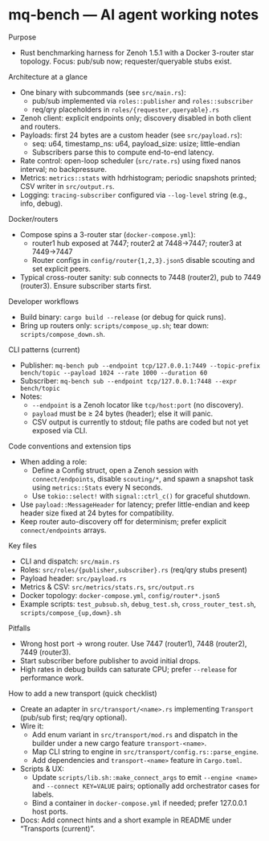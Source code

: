 # mq-bench — AI agent working notes

Purpose
- Rust benchmarking harness for Zenoh 1.5.1 with a Docker 3-router star topology. Focus: pub/sub now; requester/queryable stubs exist.

Architecture at a glance
- One binary with subcommands (see `src/main.rs`):
  - pub/sub implemented via `roles::publisher` and `roles::subscriber`
  - req/qry placeholders in `roles/{requester,queryable}.rs`
- Zenoh client: explicit endpoints only; discovery disabled in both client and routers.
- Payloads: first 24 bytes are a custom header (see `src/payload.rs`):
  - seq: u64, timestamp_ns: u64, payload_size: usize; little-endian
  - Subscribers parse this to compute end-to-end latency.
- Rate control: open-loop scheduler (`src/rate.rs`) using fixed nanos interval; no backpressure.
- Metrics: `metrics::stats` with hdrhistogram; periodic snapshots printed; CSV writer in `src/output.rs`.
- Logging: `tracing-subscriber` configured via `--log-level` string (e.g., info, debug).

Docker/routers
- Compose spins a 3-router star (`docker-compose.yml`):
  - router1 hub exposed at 7447; router2 at 7448→7447; router3 at 7449→7447
  - Router configs in `config/router{1,2,3}.json5` disable scouting and set explicit peers.
- Typical cross-router sanity: sub connects to 7448 (router2), pub to 7449 (router3). Ensure subscriber starts first.

Developer workflows
- Build binary: `cargo build --release` (or debug for quick runs).
- Bring up routers only: `scripts/compose_up.sh`; tear down: `scripts/compose_down.sh`.

CLI patterns (current)
- Publisher: `mq-bench pub --endpoint tcp/127.0.0.1:7449 --topic-prefix bench/topic --payload 1024 --rate 1000 --duration 60`
- Subscriber: `mq-bench sub --endpoint tcp/127.0.0.1:7448 --expr bench/topic`
- Notes:
  - `--endpoint` is a Zenoh locator like `tcp/host:port` (no discovery).
  - `payload` must be ≥ 24 bytes (header); else it will panic.
  - CSV output is currently to stdout; file paths are coded but not yet exposed via CLI.

Code conventions and extension tips
- When adding a role:
  - Define a Config struct, open a Zenoh session with `connect/endpoints`, disable `scouting/*`, and spawn a snapshot task using `metrics::Stats` every N seconds.
  - Use `tokio::select!` with `signal::ctrl_c()` for graceful shutdown.
- Use `payload::MessageHeader` for latency; prefer little-endian and keep header size fixed at 24 bytes for compatibility.
- Keep router auto-discovery off for determinism; prefer explicit `connect/endpoints` arrays.

Key files
- CLI and dispatch: `src/main.rs`
- Roles: `src/roles/{publisher,subscriber}.rs` (req/qry stubs present)
- Payload header: `src/payload.rs`
- Metrics & CSV: `src/metrics/stats.rs`, `src/output.rs`
- Docker topology: `docker-compose.yml`, `config/router*.json5`
- Example scripts: `test_pubsub.sh`, `debug_test.sh`, `cross_router_test.sh`, `scripts/compose_{up,down}.sh`

Pitfalls
- Wrong host port → wrong router. Use 7447 (router1), 7448 (router2), 7449 (router3).
- Start subscriber before publisher to avoid initial drops.
- High rates in debug builds can saturate CPU; prefer `--release` for performance work.

How to add a new transport (quick checklist)
- Create an adapter in `src/transport/<name>.rs` implementing `Transport` (pub/sub first; req/qry optional).
- Wire it:
  - Add enum variant in `src/transport/mod.rs` and dispatch in the builder under a new cargo feature `transport-<name>`.
  - Map CLI string to engine in `src/transport/config.rs::parse_engine`.
  - Add dependencies and `transport-<name>` feature in `Cargo.toml`.
- Scripts & UX:
  - Update `scripts/lib.sh::make_connect_args` to emit `--engine <name>` and `--connect KEY=VALUE` pairs; optionally add orchestrator cases for labels.
  - Bind a container in `docker-compose.yml` if needed; prefer 127.0.0.1 host ports.
- Docs: Add connect hints and a short example in README under “Transports (current)”.
